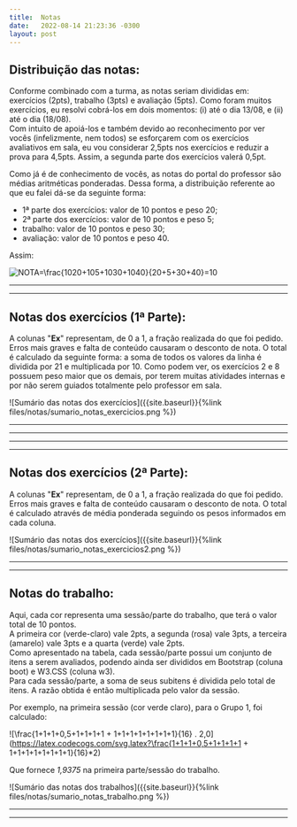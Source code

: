 ```yaml
---
title:  Notas
date:   2022-08-14 21:23:36 -0300
layout: post
---
```


## Distribuição das notas:

Conforme combinado com a turma, as notas seriam divididas em: exercícios (2pts), trabalho (3pts) e avaliação (5pts). Como foram muitos exercícios, eu resolvi cobrá-los em dois momentos: (i) até o dia 13/08, e (ii) até o dia (18/08).
<br>Com intuito de apoiá-los e também devido ao reconhecimento por ver vocês (infelizmente, nem todos) se esforçarem com os exercícios avaliativos em sala, eu vou considerar 2,5pts nos exercícios e reduzir a prova para 4,5pts. Assim, a segunda parte dos exercícios valerá 0,5pt.

Como já é de conhecimento de vocês, as notas do portal do professor são médias aritméticas ponderadas. Dessa forma, a distribuição referente ao que eu falei dá-se da seguinte forma:
* 1ª parte dos exercícios: valor de 10 pontos e peso 20;
* 2ª parte dos exercícios: valor de 10 pontos e peso 5;
* trabalho: valor de 10 pontos e peso 30;
* avaliação: valor de 10 pontos e peso 40.

Assim:

![NOTA=\frac{10*20+10*5+10*30+10*40}{20+5+30+40}=10](https://latex.codecogs.com/svg.latex?NOTA=\frac{10*20+10*5+10*30+10*40}{20+5+30+40}=10)

<hr>
<hr>

## Notas dos exercícios (1ª Parte):

A colunas "**Ex**" representam, de 0 a 1, a fração realizada do que foi pedido. Erros mais graves e falta de conteúdo causaram o desconto de nota. O total é calculado da seguinte forma: a soma de todos os valores da linha é dividida por 21 e multiplicada por 10. Como podem ver, os exercícios 2 e 8 possuem peso maior que os demais, por terem muitas atividades internas e por não serem guiados totalmente pelo professor em sala.

![Sumário das notas dos exercícios]({{site.baseurl}}{%link files/notas/sumario_notas_exercicios.png %})

<hr>
<hr>

<hr>
<hr>

## Notas dos exercícios (2ª Parte):

A colunas "**Ex**" representam, de 0 a 1, a fração realizada do que foi pedido. Erros mais graves e falta de conteúdo causaram o desconto de nota. O total é calculado através de média ponderada seguindo os pesos informados em cada coluna.

![Sumário das notas dos exercícios]({{site.baseurl}}{%link files/notas/sumario_notas_exercicios2.png %})

<hr>
<hr>

## Notas do trabalho:

Aqui, cada cor representa uma sessão/parte do trabalho, que terá o valor total de 10 pontos.<br>
A primeira cor (verde-claro) vale 2pts, a segunda (rosa) vale 3pts, a terceira (amarelo) vale 3pts e a quarta (verde) vale 2pts.<br>
Como apresentado na tabela, cada sessão/parte possui um conjunto de itens a serem avaliados, podendo ainda ser divididos em Bootstrap (coluna boot) e W3.CSS (coluna w3).<br>
Para cada sessão/parte, a soma de seus subitens é dividida pelo total de itens. A razão obtida é então multiplicada pelo valor da sessão.

Por exemplo, na primeira sessão (cor verde claro), para o Grupo 1, foi calculado:

![\frac{1+1+1+0,5+1+1+1+1 + 1+1+1+1+1+1+1+1}{16} . 2,0](https://latex.codecogs.com/svg.latex?\frac{1+1+1+0,5+1+1+1+1 + 1+1+1+1+1+1+1+1}{16}*2)

Que fornece *1,9375* na primeira parte/sessão do trabalho.

![Sumário das notas dos trabalhos]({{site.baseurl}}{%link files/notas/sumario_notas_trabalho.png %})

<hr>
<hr>
